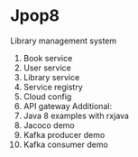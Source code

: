 # Jpop8
Library management system
1. Book service
2. User service
3. Library service
4. Service registry
5. Cloud config
6. API gateway
Additional:
1. Java 8 examples with rxjava
2. Jacoco demo
3. Kafka producer demo
4. Kafka consumer demo
